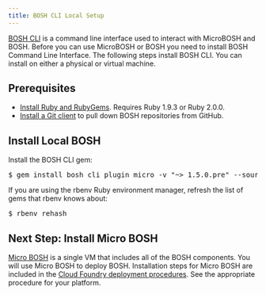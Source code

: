 ```yaml
---
title: BOSH CLI Local Setup
---
```


[BOSH CLI](/docs/running/bosh/reference/bosh-cli.html) is a command line interface used to interact with MicroBOSH and BOSH. Before you can use MicroBOSH or BOSH you need to install BOSH Command Line Interface. The following steps install BOSH CLI. You can install on either a physical or virtual machine.

## Prerequisites ##

* [Install Ruby and RubyGems](/docs/common/install_ruby.html). Requires Ruby 1.9.3 or Ruby 2.0.0.
* [Install a Git client](/docs/common/install_git.html) to pull down BOSH repositories from GitHub. 

## Install Local BOSH ##

Install the BOSH CLI gem:

<pre class="terminal">
$ gem install bosh_cli_plugin_micro -v "~> 1.5.0.pre" --source http://s3.amazonaws.com/bosh-jenkins-gems/
</pre>

If you are using the rbenv Ruby environment manager, refresh the list of gems that rbenv knows about: 

<pre class="terminal">
$ rbenv rehash
</pre>

## Next Step: Install Micro BOSH
[Micro BOSH](/docs/running/bosh/components/micro-bosh.html) is a single VM that includes all of the BOSH components. You will use Micro BOSH to deploy BOSH. Installation steps for Micro BOSH are included in the [Cloud Foundry deployment procedures](/docs/running/deploying-cf/). See the appropriate procedure for your platform.



